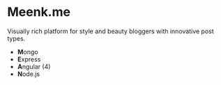 # Meenk.me

Visually rich platform for style and beauty bloggers with innovative post types.

- **M**ongo
- **E**xpress
- **A**ngular (4)
- **N**ode.js